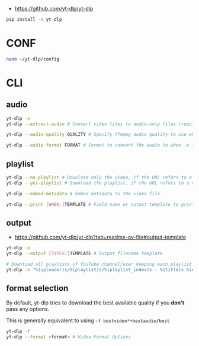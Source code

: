 

* https://github.com/yt-dlp/yt-dlp

```sh
pip install -U yt-dlp
```

# CONF

```sh
nano ~/yt-dlp/config
```

# CLI

## audio

```sh
yt-dlp -x
yt-dlp --extract-audio # Convert video files to audio-only files (requires ffmpeg and ffprobe)

yt-dlp --audio-quality QUALITY # Specify ffmpeg audio quality to use when converting the audio with -x. Insert a value between 0 (best) and 10 (worst) for VBR or a specific bitrate like 128K (default 5)

yt-dlp --audio-format FORMAT # Format to convert the audio to when -x is used. (currently supported: best (default), aac, alac, flac, m4a, mp3, opus, vorbis, wav).
```

## playlist

```sh
yt-dlp --no-playlist # Download only the video, if the URL refers to a video and a playlist
yt-dlp --yes-playlist # Download the playlist, if the URL refers to a video and a playlist
```

```sh
yt-dlp --embed-metadata # Embed metadata to the video file.
```

```sh
yt-dlp --print [WHEN:]TEMPLATE # Field name or output template to print to screen; Implies --simulate
```

## output

* https://github.com/yt-dlp/yt-dlp?tab=readme-ov-file#output-template

```sh
yt-dlp -o
yt-dlp --output [TYPES:]TEMPLATE # Output filename template
```

```sh
# Download all playlists of YouTube channel/user keeping each playlist in separate directory:
yt-dlp -o "%(uploader)s/%(playlist)s/%(playlist_index)s - %(title)s.%(ext)s" "https://www.youtube.com/user/TheLinuxFoundation/playlists"
```



## format selection

By default, yt-dlp tries to download the best available quality if you **don't** pass any options. 

This is generally equivalent to using `-f bestvideo*+bestaudio/best`

```sh
yt-dlp -f
yt-dlp --format <format> # Video Format Options
```

